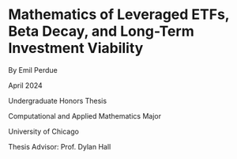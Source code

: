 # Mathematics of Leveraged ETFs, Beta Decay, and  Long-Term Investment Viability

By Emil Perdue

April 2024

Undergraduate Honors Thesis

Computational and Applied Mathematics Major

University of Chicago

Thesis Advisor: Prof. Dylan Hall
